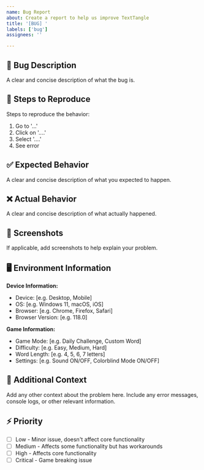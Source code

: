```yaml
---
name: Bug Report
about: Create a report to help us improve TextTangle
title: '[BUG] '
labels: ['bug']
assignees: ''

---
```


## 🐛 Bug Description
A clear and concise description of what the bug is.

## 🔄 Steps to Reproduce
Steps to reproduce the behavior:
1. Go to '...'
2. Click on '....'
3. Select '....'
4. See error

## ✅ Expected Behavior
A clear and concise description of what you expected to happen.

## ❌ Actual Behavior
A clear and concise description of what actually happened.

## 📸 Screenshots
If applicable, add screenshots to help explain your problem.

## 🖥️ Environment Information
**Device Information:**
- Device: [e.g. Desktop, Mobile]
- OS: [e.g. Windows 11, macOS, iOS]
- Browser: [e.g. Chrome, Firefox, Safari]
- Browser Version: [e.g. 118.0]

**Game Information:**
- Game Mode: [e.g. Daily Challenge, Custom Word]
- Difficulty: [e.g. Easy, Medium, Hard]
- Word Length: [e.g. 4, 5, 6, 7 letters]
- Settings: [e.g. Sound ON/OFF, Colorblind Mode ON/OFF]

## 📝 Additional Context
Add any other context about the problem here. Include any error messages, console logs, or other relevant information.

## ⚡ Priority
- [ ] Low - Minor issue, doesn't affect core functionality
- [ ] Medium - Affects some functionality but has workarounds
- [ ] High - Affects core functionality
- [ ] Critical - Game breaking issue